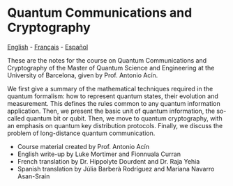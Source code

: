 # Quantum Communications and Cryptography

[English](https://www.google.com/search?q=need+to+replace+this+with+the+actual+link&client=ubuntu-sn&hs=4Uw&sca_esv=ffe33ea245d4af43&channel=fs&sxsrf=ACQVn09Pa2wqHfngIxR7KuEU28zfvWbcvg%3A1708622445910&ei=bYLXZfLvNq_yi-gPj_2gmAE&ved=0ahUKEwiy2sXPur-EAxUv-QIHHY8-CBMQ4dUDCBA&uact=5&oq=need+to+replace+this+with+the+actual+link&gs_lp=Egxnd3Mtd2l6LXNlcnAiKW5lZWQgdG8gcmVwbGFjZSB0aGlzIHdpdGggdGhlIGFjdHVhbCBsaW5rMgUQIRigATIFECEYoAEyBRAhGJ8FSKgVULsDWI8UcAF4AZABAJgBjwGgAbIUqgEEMC4yMbgBA8gBAPgBAcICChAAGEcY1gQYsAPCAggQABgWGB4YD8ICBhAAGBYYHsICCxAAGIAEGIoFGIYDwgIIEAAYgAQYogSIBgGQBgU&sclient=gws-wiz-serp) - [Français](https://www.google.com/search?q=need+to+replace+this+with+the+actual+link&client=ubuntu-sn&hs=4Uw&sca_esv=ffe33ea245d4af43&channel=fs&sxsrf=ACQVn09Pa2wqHfngIxR7KuEU28zfvWbcvg%3A1708622445910&ei=bYLXZfLvNq_yi-gPj_2gmAE&ved=0ahUKEwiy2sXPur-EAxUv-QIHHY8-CBMQ4dUDCBA&uact=5&oq=need+to+replace+this+with+the+actual+link&gs_lp=Egxnd3Mtd2l6LXNlcnAiKW5lZWQgdG8gcmVwbGFjZSB0aGlzIHdpdGggdGhlIGFjdHVhbCBsaW5rMgUQIRigATIFECEYoAEyBRAhGJ8FSKgVULsDWI8UcAF4AZABAJgBjwGgAbIUqgEEMC4yMbgBA8gBAPgBAcICChAAGEcY1gQYsAPCAggQABgWGB4YD8ICBhAAGBYYHsICCxAAGIAEGIoFGIYDwgIIEAAYgAQYogSIBgGQBgU&sclient=gws-wiz-serp) - [Español](https://www.google.com/search?q=need+to+replace+this+with+the+actual+link&client=ubuntu-sn&hs=4Uw&sca_esv=ffe33ea245d4af43&channel=fs&sxsrf=ACQVn09Pa2wqHfngIxR7KuEU28zfvWbcvg%3A1708622445910&ei=bYLXZfLvNq_yi-gPj_2gmAE&ved=0ahUKEwiy2sXPur-EAxUv-QIHHY8-CBMQ4dUDCBA&uact=5&oq=need+to+replace+this+with+the+actual+link&gs_lp=Egxnd3Mtd2l6LXNlcnAiKW5lZWQgdG8gcmVwbGFjZSB0aGlzIHdpdGggdGhlIGFjdHVhbCBsaW5rMgUQIRigATIFECEYoAEyBRAhGJ8FSKgVULsDWI8UcAF4AZABAJgBjwGgAbIUqgEEMC4yMbgBA8gBAPgBAcICChAAGEcY1gQYsAPCAggQABgWGB4YD8ICBhAAGBYYHsICCxAAGIAEGIoFGIYDwgIIEAAYgAQYogSIBgGQBgU&sclient=gws-wiz-serp)

These are the notes for the course on Quantum Communications and Cryptography of the Master
of Quantum Science and Engineering at the University of Barcelona, given by Prof. Antonio Acín.

We first give a summary of the mathematical techniques required in the quantum formalism: how to represent quantum states, their evolution and measurement. This defines the rules common to any quantum information application. Then, we present the basic unit of quantum information, the so-called quantum bit or qubit. Then, we move to quantum cryptography, with an emphasis on quantum key distribution protocols. Finally, we discuss the problem of long-distance quantum communication. 

- Course material created by Prof. Antonio Acín
- English write-up by Luke Mortimer and Fionnuala Curran
- French translation by Dr. Hippolyte Dourdent and Dr. Raja Yehia
- Spanish translation by Júlia Barberà Rodríguez and Mariana Navarro Asan-Srain

